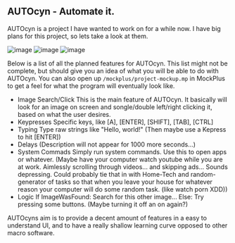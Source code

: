 ## AUTOcyn - Automate it.

AUTOcyn is a project I have wanted to work on for a while now. I have big plans for this project, so lets take a look at them.

![image](https://user-images.githubusercontent.com/11879769/33630357-4ca57264-d9c4-11e7-987d-0e9662e7399c.png)
![image](https://user-images.githubusercontent.com/11879769/33630365-51d7e852-d9c4-11e7-9cbf-f14928d3747c.png)
![image](https://user-images.githubusercontent.com/11879769/33630425-8e186332-d9c4-11e7-8f37-8c22ced934fd.png)

Below is a list of all the planned features for AUTOcyn. This list might not be complete, but should give you an idea of what you will be able to do with AUTOcyn.
You can also open up `/mockplus/project-mockup.mp` in MockPlus to get a feel for what the program will eventually look like.
* Image Search/Click
This is the main feature of AUTOcyn. It basically will look for an image on screen and songle/double left/right clicking it, based on what the user desires.
* Keypresses
Specific keys, like [A], [ENTER], [SHIFT], [TAB], [CTRL]
* Typing
Type raw strings like "Hello, world!" (Then maybe use a Kepress to hit [ENTER])
* Delays
(Description will not appear for 1000 more seconds...)
* System Commads
Simply run system commands. Use this to open apps or whatever. (Maybe have your computer watch youtube while you are at work. Aimlessly scrolling through videos... and skipping ads... Sounds depressing. Could probably tie that in with Home-Tech and random-generator of tasks so that when you leave your house for whatever reason your computer will do some random task. (like watch porn XDD))
* Logic
If ImageWasFound: Search for this other image... Else: Try pressing some buttons. (Maybe turning it off an on again?)

AUTOcyns aim is to provide a decent amount of features in a easy to understand UI, and to have a really shallow learning curve opposed to other macro software.
